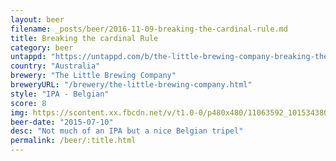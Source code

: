 ```yaml
---
layout: beer
filename: _posts/beer/2016-11-09-breaking-the-cardinal-rule.md
title: Breaking the cardinal Rule
category: beer
untappd: "https://untappd.com/b/the-little-brewing-company-breaking-the-cardinal-rule/628626"
country: "Australia"
brewery: "The Little Brewing Company"
breweryURL: "/brewery/the-little-brewing-company.html"
style: "IPA - Belgian"
score: 8
img: https://scontent.xx.fbcdn.net/v/t1.0-0/p480x480/11063592_10153438035963745_4745705285004081483_n.jpg?_nc_cat=109&_nc_ht=scontent.xx&oh=f4208fa1aa992e3dccd2405b12f8fd4a&oe=5C88C1E7
beer-date: "2015-07-10"
desc: "Not much of an IPA but a nice Belgian tripel"
permalink: /beer/:title.html
---
```

